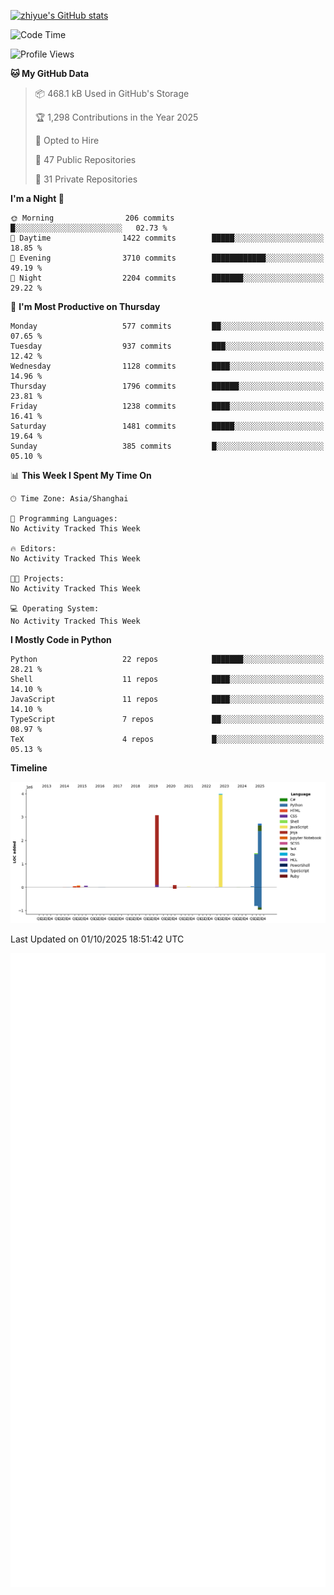 
[![zhiyue's GitHub stats](https://github-readme-stats.vercel.app/api?username=zhiyue)](https://github.com/anuraghazra/github-readme-stats&&show_icons=true)

<!--START_SECTION:waka-->
![Code Time](http://img.shields.io/badge/Code%20Time-2%2C215%20hrs%2020%20mins-blue)

![Profile Views](http://img.shields.io/badge/Profile%20Views-3-blue)

**🐱 My GitHub Data** 

> 📦 468.1 kB Used in GitHub's Storage 
 > 
> 🏆 1,298 Contributions in the Year 2025
 > 
> 💼 Opted to Hire
 > 
> 📜 47 Public Repositories 
 > 
> 🔑 31 Private Repositories 
 > 
**I'm a Night 🦉** 

```text
🌞 Morning                206 commits         █░░░░░░░░░░░░░░░░░░░░░░░░   02.73 % 
🌆 Daytime                1422 commits        █████░░░░░░░░░░░░░░░░░░░░   18.85 % 
🌃 Evening                3710 commits        ████████████░░░░░░░░░░░░░   49.19 % 
🌙 Night                  2204 commits        ███████░░░░░░░░░░░░░░░░░░   29.22 % 
```
📅 **I'm Most Productive on Thursday** 

```text
Monday                   577 commits         ██░░░░░░░░░░░░░░░░░░░░░░░   07.65 % 
Tuesday                  937 commits         ███░░░░░░░░░░░░░░░░░░░░░░   12.42 % 
Wednesday                1128 commits        ████░░░░░░░░░░░░░░░░░░░░░   14.96 % 
Thursday                 1796 commits        ██████░░░░░░░░░░░░░░░░░░░   23.81 % 
Friday                   1238 commits        ████░░░░░░░░░░░░░░░░░░░░░   16.41 % 
Saturday                 1481 commits        █████░░░░░░░░░░░░░░░░░░░░   19.64 % 
Sunday                   385 commits         █░░░░░░░░░░░░░░░░░░░░░░░░   05.10 % 
```


📊 **This Week I Spent My Time On** 

```text
🕑︎ Time Zone: Asia/Shanghai

💬 Programming Languages: 
No Activity Tracked This Week

🔥 Editors: 
No Activity Tracked This Week

🐱‍💻 Projects: 
No Activity Tracked This Week

💻 Operating System: 
No Activity Tracked This Week
```

**I Mostly Code in Python** 

```text
Python                   22 repos            ███████░░░░░░░░░░░░░░░░░░   28.21 % 
Shell                    11 repos            ████░░░░░░░░░░░░░░░░░░░░░   14.10 % 
JavaScript               11 repos            ████░░░░░░░░░░░░░░░░░░░░░   14.10 % 
TypeScript               7 repos             ██░░░░░░░░░░░░░░░░░░░░░░░   08.97 % 
TeX                      4 repos             █░░░░░░░░░░░░░░░░░░░░░░░░   05.13 % 
```



**Timeline**

![Lines of Code chart](https://raw.githubusercontent.com/zhiyue/zhiyue/main/assets/bar_graph.png)


 Last Updated on 01/10/2025 18:51:42 UTC
<!--END_SECTION:waka-->

<!-- [![Top Langs](https://github-readme-stats.vercel.app/api/top-langs/?username=zhiyue)](https://github.com/anuraghazra/github-readme-stats) -->

![](./github-metrics.svg)

